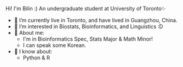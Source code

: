 
Hi! I'm Bilin :) An undergraduate student at University of Toronto✨

- 🔭 I’m currently live in Toronto, and have lived in Guangzhou, China.
- 🌱 I’m interested in Biostats, Bioinformatics, and Linguistics :D
- 🤔 About me:
  - I'm in Bioinformatics Spec, Stats Major & Math Minor!
  - I can speak some Korean.
- 💬 I know about:
  - Python & R

